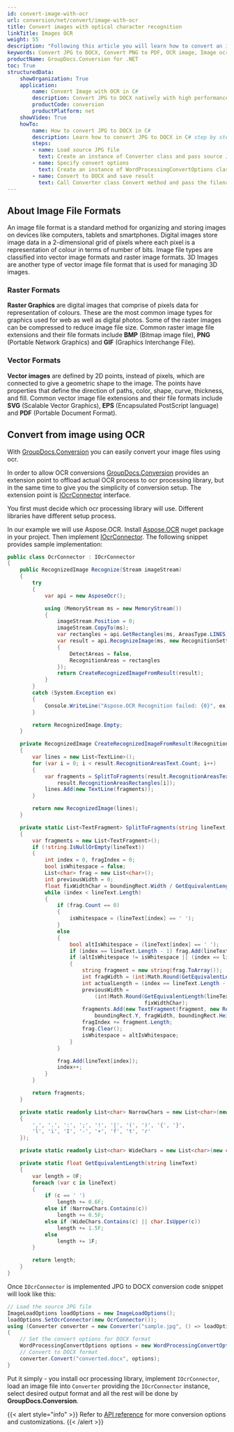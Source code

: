 ```yaml
---
id: convert-image-with-ocr
url: conversion/net/convert/image-with-ocr
title: Convert images with optical character recognition
linkTitle: Images OCR
weight: 55
description: "Following this article you will learn how to convert an image file to word or pdf using OCR with couple C# code lines and GroupDocs.Conversion for .NET."
keywords: Convert JPG to DOCX, Convert PNG to PDF, OCR image, Image ocr, 
productName: GroupDocs.Conversion for .NET
toc: True
structuredData:
    showOrganization: True
    application:    
        name: Convert Image with OCR in C#    
        description: Convert JPG to DOCX natively with high performance using C# language and GroupDocs.Conversion for .NET APIs
        productCode: conversion
        productPlatform: net 
    showVideo: True
    howTo:
        name: How to convert JPG to DOCX in C# 
        description: Learn how to convert JPG to DOCX in C# step by step
        steps:
        - name: Load source JPG file 
          text: Create an instance of Converter class and pass source JPG file path as a constructor parameter. You may specify absolute or relative file path as per your requirements. 
        - name: Specify convert options 
          text: Create an instance of WordProcessingConvertOptions class.
        - name: Convert to DOCX and save result 
          text: Call Converter class Convert method and pass the filename for the converted DOCX file and the WordConvertOptions object from the previous step as parameters.
---
```


## About Image File Formats

An image file format is a standard method for organizing and storing images on devices like computers, tablets and smartphones. Digital images store image data in a 2-dimensional grid of pixels where each pixel is a representation of colour in terms of number of bits. Image file types are classified into vector image formats and raster image formats. 3D Images are another type of vector image file format that is used for managing 3D images.

### Raster Formats

**Raster Graphics** are digital images that comprise of pixels data for representation of colours. These are the most common image types for graphics used for web as well as digital photos. Some of the raster images can be compressed to reduce image file size. Common raster image file extensions and their file formats include **BMP** (Bitmap image file), **PNG** (Portable Network Graphics) and **GIF** (Graphics Interchange File).

### Vector Formats

**Vector images** are defined by 2D points, instead of pixels, which are connected to give a geometric shape to the image. The points have properties that define the direction of paths, color, shape, curve, thickness, and fill. Common vector image file extensions and their file formats include **SVG** (Scalable Vector Graphics), **EPS** (Encapsulated PostScript language) and **PDF** (Portable Document Format).

## Convert from image using OCR

With [GroupDocs.Conversion](https://products.groupdocs.com/conversion/net) you can easily convert your image files using ocr.  

In order to allow OCR conversions [GroupDocs.Conversion](https://products.groupdocs.com/conversion/net) provides an extension point to offload actual OCR process to ocr processing library, but in the same time to give you the simplicity of conversion setup. The extension point is [IOcrConnector](https://reference.groupdocs.com/conversion/net/groupdocs.conversion.integration.ocr/iocrconnector) interface. 

You first must decide which ocr processing library will use. Different libraries have different setup process.

In our example we will use Aspose.OCR. Install [Aspose.OCR](https://www.nuget.org/packages/Aspose.OCR) nuget package in your project. Then implement [IOcrConnector](https://reference.groupdocs.com/conversion/net/groupdocs.conversion.integration.ocr/iocrconnector). The following snippet provides sample implementation:

```csharp
public class OcrConnector : IOcrConnector
{
    public RecognizedImage Recognize(Stream imageStream)
    {
        try
        {
            var api = new AsposeOcr();

            using (MemoryStream ms = new MemoryStream())
            {
                imageStream.Position = 0;
                imageStream.CopyTo(ms);
                var rectangles = api.GetRectangles(ms, AreasType.LINES, false);
                var result = api.RecognizeImage(ms, new RecognitionSettings
                {
                    DetectAreas = false,
                    RecognitionAreas = rectangles
                });
                return CreateRecognizedImageFromResult(result);
            }
        }
        catch (System.Exception ex)
        {
            Console.WriteLine("Aspose.OCR Recognition failed: {0}", ex);
        }

        return RecognizedImage.Empty;
    }

    private RecognizedImage CreateRecognizedImageFromResult(RecognitionResult result)
    {
        var lines = new List<TextLine>();
        for (var i = 0; i < result.RecognitionAreasText.Count; i++)
        {
            var fragments = SplitToFragments(result.RecognitionAreasText[i].Trim('\r', '\n'),
                result.RecognitionAreasRectangles[i]);
            lines.Add(new TextLine(fragments));
        }

        return new RecognizedImage(lines);
    }

    private static List<TextFragment> SplitToFragments(string lineText, Rectangle boundingRect)
    {
        var fragments = new List<TextFragment>();
        if (!string.IsNullOrEmpty(lineText))
        {
            int index = 0, fragIndex = 0;
            bool isWhitespace = false;
            List<char> frag = new List<char>();
            int previousWidth = 0;
            float fixWidthChar = boundingRect.Width / GetEquivalentLength(lineText);
            while (index < lineText.Length)
            {
                if (frag.Count == 0)
                {
                    isWhitespace = (lineText[index] == ' ');
                }
                else
                {
                    bool altIsWhitespace = (lineText[index] == ' ');
                    if (index == lineText.Length - 1) frag.Add(lineText[index]);
                    if (altIsWhitespace != isWhitespace || (index == lineText.Length - 1))
                    {
                        string fragment = new string(frag.ToArray());
                        int fragWidth = (int)Math.Round(GetEquivalentLength(fragment) * fixWidthChar);
                        int actualLength = (index == lineText.Length - 1) ? lineText.Length : index;
                        previousWidth =
                            (int)Math.Round(GetEquivalentLength(lineText.Substring(0, actualLength - frag.Count)) *
                                            fixWidthChar);
                        fragments.Add(new TextFragment(fragment, new Rectangle(boundingRect.X + previousWidth,
                            boundingRect.Y, fragWidth, boundingRect.Height)));
                        fragIndex += fragment.Length;
                        frag.Clear();
                        isWhitespace = altIsWhitespace;
                    }
                }

                frag.Add(lineText[index]);
                index++;
            }
        }

        return fragments;
    }

    private static readonly List<char> NarrowChars = new List<char>(new char[]
    {
        ',', '.', ':', ';', '!', '|', '(', ')', '{', '}',
        'l', 'i', 'I', '-', '+', 'f', 't', 'r'
    });

    private static readonly List<char> WideChars = new List<char>(new char[] { '\t', 'm', 'w', 'M', 'W' });

    private static float GetEquivalentLength(string lineText)
    {
        var length = 0F;
        foreach (var c in lineText)
        {
            if (c == ' ')
                length += 0.6F;
            else if (NarrowChars.Contains(c))
                length += 0.5F;
            else if (WideChars.Contains(c) || char.IsUpper(c))
                length += 1.5F;
            else
                length += 1F;
        }

        return length;
    }
}
```

Once `IOcrConnector` is implemented JPG to DOCX conversion code snippet will look like this:

```csharp
// Load the source JPG file
ImageLoadOptions loadOptions = new ImageLoadOptions();
loadOptions.SetOcrConnector(new OcrConnector());
using (Converter converter = new Converter("sample.jpg", () => loadOptions))
{
    // Set the convert options for DOCX format
    WordProcessingConvertOptions options = new WordProcessingConvertOptions();
    // Convert to DOCX format
    converter.Convert("converted.docx", options);
}
```

Put it simply - you install ocr processing library, implement `IOcrConnector`, load an image file into `Converter` providing the `IOcrConnector` instance, select desired output format and all the rest will be done by **GroupDocs.Conversion**.  

{{< alert style="info" >}}
Refer to [API reference](https://reference.groupdocs.com/conversion/net/groupdocs.conversion.options.convert) for more conversion options and customizations.
{{< /alert >}}
